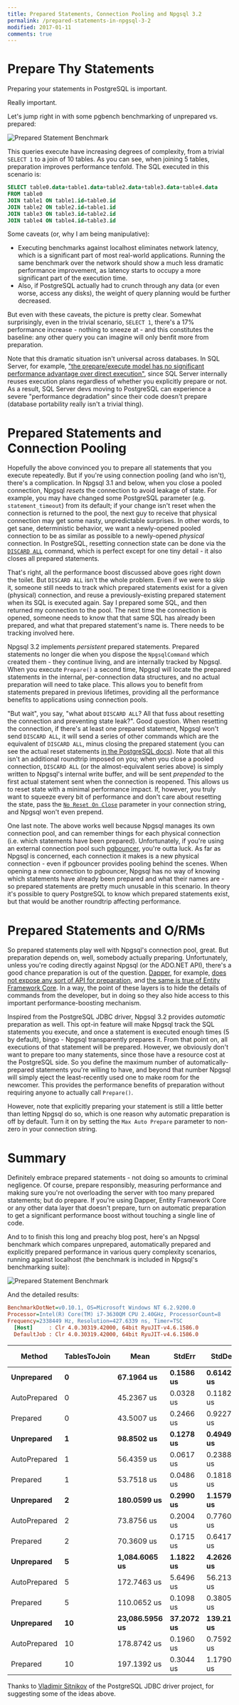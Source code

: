 ```yaml
---
title: Prepared Statements, Connection Pooling and Npgsql 3.2
permalink: /prepared-statements-in-npgsql-3-2
modified: 2017-01-11
comments: true
---
```

# Prepare Thy Statements

Preparing your statements in PostgreSQL is important.

Really important.

Let's jump right in with some pgbench benchmarking of unprepared vs. prepared:

![Prepared Statement Benchmark](/assets/img/pgbench-prepare-benchmark.png)

This queries execute have increasing degrees of complexity, from a trivial `SELECT 1` to a join of 10 tables. As you can see, when joining 5 tables, preparation improves performance tenfold. The SQL executed in this scenario is:

```sql
SELECT table0.data+table1.data+table2.data+table3.data+table4.data
FROM table0
JOIN table1 ON table1.id=table0.id
JOIN table2 ON table2.id=table1.id
JOIN table3 ON table3.id=table2.id
JOIN table4 ON table4.id=table3.id
```

Some caveats (or, why I am being manipulative):

* Executing benchmarks against localhost eliminates network latency, which is a significant part of most real-world applications. Running the same benchmark over the network should show a much less dramatic performance improvement, as latency starts to occupy a more significant part of the execution time.
* Also, if PostgreSQL actually had to crunch through any data (or even worse, access any disks), the weight of query planning would be further decreased.

But even with these caveats, the picture is pretty clear. Somewhat surprisingly, even in the trivial scenario, `SELECT 1`, there's a 17% performance increase - nothing to sneeze at - and this constitutes the baseline: any other query you can imagine will only benfit more from preparation.

Note that this dramatic situation isn't universal across databases. In SQL Server, for example, ["the prepare/execute model has no significant performance advantage over direct execution"](https://technet.microsoft.com/en-us/library/ms175528(v=sql.105).aspx), since SQL Server internally reuses execution plans regardless of whether you explicitly prepare or not. As a result, SQL Server devs moving to PostgreSQL can experience a severe "performance degradation" since their code doesn't prepare (database portability really isn't a trivial thing).

# Prepared Statements and Connection Pooling

Hopefully the above convinced you to prepare all statements that you execute repeatedly. But if you're using connection pooling (and who isn't), there's a complication. In Npgsql 3.1 and below, when you close a pooled connection, Npgsql *resets* the connection to avoid leakage of state. For example, you may have changed some PostgreSQL parameter (e.g. `statement_timeout`) from its default; if your change isn't reset when the connection is returned to the pool, the next guy to receive that physical connection may get some nasty, unpredictable surprises. In other words, to get sane, deterministic behavior, we want a newly-opened pooled connection to be as similar as possible to a newly-opened *physical* connection. In PostgreSQL, resetting connection state can be done via the [`DISCARD ALL`](https://www.postgresql.org/docs/current/static/sql-discard.html) command, which is perfect except for one tiny detail - it also closes all prepared statements.

That's right, all the performance boost discussed above goes right down the toilet. But `DISCARD ALL` isn't the whole problem. Even if we were to skip it, someone still needs to track which prepared statements exist for a given (physical) connection, and reuse a previously-existing prepared statement when its SQL is executed again. Say I prepared some SQL, and then returned my connection to the pool. The next time the connection is opened, someone needs to know that that same SQL has already been prepared, and what that prepared statement's name is. There needs to be tracking involved here.

Npgsql 3.2 implements *persistent* prepared statements. Prepared statements no longer die when you dispose the `NpgsqlCommand` which created them - they continue living, and are internally tracked by Npgsql. When you execute `Prepare()` a second time, Npgsql will locate the prepared statements in the internal, per-connection data structures, and no actual preparation will need to take place. This allows you to benefit from statements prepared in previous lifetimes, providing all the performance benefits to applications using connection pools.

"But wait", you say, "what about `DISCARD ALL`? All that fuss about resetting the connection and preventing state leak?". Good question. When resetting the connection, if there's at least one prepared statement, Npgsql won't send `DISCARD ALL`, it will send a series of other commands which are the equivalent of `DISCARD ALL`, minus closing the prepared statement (you can see the actual reset statements [in the PostgreSQL docs](https://www.postgresql.org/docs/current/static/sql-discard.html)). Note that all this isn't an additional roundtrip imposed on you; when you close a pooled connection, `DISCARD ALL` (or the almost-equivalent series above) is simply written to Npgsql's internal write buffer, and will be sent *prepended* to the first actual statement sent when the connection is reopened. This allows us to reset state with a minimal performance impact. If, however, you truly want to squeeze every bit of performance and don't care about resetting the state, pass the [`No Reset On Close`](http://www.npgsql.org/doc/connection-string-parameters.html#performance) parameter in your connection string, and Npgsql won't even prepend.

One last note. The above works well because Npgsql manages its own connection pool, and can remember things for each physical connection (i.e. which statements have been prepared). Unfortunately, if you're using an external connection pool such [pgbouncer](https://pgbouncer.github.io/), you're outta luck. As far as Npgsql is concerned, each connection it makes is a new physical connection - even if pgbouncer provides pooling behind the scenes. When opening a new connection to pgbouncer, Npgsql has no way of knowing which statements have already been prepared and what their names are - so prepared statements are pretty much unusable in this scenario. In theory it's possible to query PostgreSQL to know which prepared statements exist, but that would be another roundtrip affecting performance.

# Prepared Statements and O/RMs

So prepared statements play well with Npgsql's connection pool, great. But preparation depends on, well, somebody actually preparing. Unfortunately, unless you're coding directly against Npgsql (or the ADO.NET API), there's a good chance preparation is out of the question. [Dapper](http://stackexchange.github.io/dapper-dot-net/), for example, [does not expose any sort of API for preparation](https://github.com/StackExchange/dapper-dot-net/issues/474), and [the same is true of Entity Framework Core](https://github.com/aspnet/EntityFramework/issues/5459). In a way, the point of these layers is to hide the details of commands from the developer, but in doing so they also hide access to this important performance-boosting mechanism.

Inspired from the PostgreSQL JDBC driver, Npgsql 3.2 provides *automatic* preparation as well. This opt-in feature will make Npgsql track the SQL statements you execute, and once a statement is executed enough times (5 by default), bingo - Npgsql transparently prepares it. From that point on, all executions of that statement will be prepared. However, we obviously don't want to prepare too many statements, since those have a resource cost at the PostgreSQL side. So you define the maximum number of automatically-prepared statements you're willing to have, and beyond that number Npgsql will simply eject the least-recently used one to make room for the newcomer. This provides the performance benefits of preparation without requiring anyone to actually call `Prepare()`.

However, note that explicitly preparing your statement is still a little better than letting Npgsql do so, which is one reason why automatic preparation is off by default. Turn it on by setting the `Max Auto Prepare` parameter to non-zero in your connection string.

# Summary

Definitely embrace prepared statements - not doing so amounts to criminal negligence. Of course, prepare responsibly, measuring performance and making sure you're not overloading the server with too many prepared statements; but do prepare. If you're using Dapper, Entity Framework Core or any other data layer that doesn't prepare, turn on automatic preparation to get a significant performance boost without touching a single line of code.

And to to finish this long and preachy blog post, here's an Npgsql benchmark which compares unprepared, automatically prepared and explicitly prepared performance in various query complexity scenarios, running against localhost (the benchmark is included in Npgsql's benchmarking suite):

![Prepared Statement Benchmark](/assets/img/npgsql-prepare-benchmark.png)

And the detailed results:

```ini
BenchmarkDotNet=v0.10.1, OS=Microsoft Windows NT 6.2.9200.0
Processor=Intel(R) Core(TM) i7-3630QM CPU 2.40GHz, ProcessorCount=8
Frequency=2338449 Hz, Resolution=427.6339 ns, Timer=TSC
  [Host]     : Clr 4.0.30319.42000, 64bit RyuJIT-v4.6.1586.0
  DefaultJob : Clr 4.0.30319.42000, 64bit RyuJIT-v4.6.1586.0
```

|        Method | TablesToJoin |           Mean |     StdErr |      StdDev |     Op/s | Scaled | Scaled-StdDev | Allocated |
| ------------- |------------- |--------------- |----------- |------------ |--------- |------- |-------------- |---------- |
|    **Unprepared** |            **0** |     **67.1964 us** |  **0.1586 us** |   **0.6142 us** | **14881.75** |   **1.00** |          **0.00** |    **1.9 kB** |
|  AutoPrepared |            0 |     45.2367 us |  0.0328 us |   0.1182 us | 22105.94 |   0.67 |          0.01 |     816 B |
|      Prepared |            0 |     43.5007 us |  0.2466 us |   0.9227 us | 22988.13 |   0.65 |          0.01 |     305 B |
|    **Unprepared** |            **1** |     **98.8502 us** |  **0.1278 us** |   **0.4949 us** | **10116.32** |   **1.00** |          **0.00** |   **1.93 kB** |
|  AutoPrepared |            1 |     56.4359 us |  0.0617 us |   0.2388 us | 17719.23 |   0.57 |          0.00 |     866 B |
|      Prepared |            1 |     53.7518 us |  0.0486 us |   0.1818 us | 18604.04 |   0.54 |          0.00 |     306 B |
|    **Unprepared** |            **2** |    **180.0599 us** |  **0.2990 us** |   **1.1579 us** |  **5553.71** |   **1.00** |          **0.00** |   **2.06 kB** |
|  AutoPrepared |            2 |     73.8756 us |  0.2004 us |   0.7760 us | 13536.27 |   0.41 |          0.00 |     968 B |
|      Prepared |            2 |     70.3609 us |  0.1715 us |   0.6417 us | 14212.44 |   0.39 |          0.00 |     306 B |
|    **Unprepared** |            **5** |  **1,084.6065 us** |  **1.1822 us** |   **4.2626 us** |   **921.99** |   **1.00** |          **0.00** |   **2.37 kB** |
|  AutoPrepared |            5 |    172.7463 us |  5.6496 us |  56.2132 us |  5788.84 |   0.16 |          0.05 |   1.27 kB |
|      Prepared |            5 |    110.0652 us |  0.1098 us |   0.3805 us |  9085.52 |   0.10 |          0.00 |     308 B |
|    **Unprepared** |           **10** | **23,086.5956 us** | **37.2072 us** | **139.2167 us** |    **43.32** |   **1.00** |          **0.00** |   **3.11 kB** |
|  AutoPrepared |           10 |    178.8742 us |  0.1960 us |   0.7592 us |  5590.52 |   0.01 |          0.00 |   1.77 kB |
|      Prepared |           10 |    197.1392 us |  0.3044 us |   1.1790 us |  5072.56 |   0.01 |          0.00 |     308 B |

Thanks to [Vladimir Sitnikov](https://github.com/vlsi) of the PostgreSQL JDBC driver project, for suggesting some of the ideas above.
